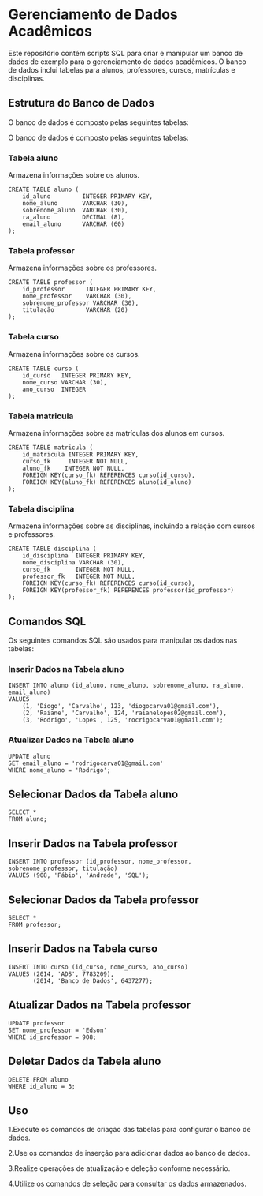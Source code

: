 # Gerenciamento de Dados Acadêmicos
Este repositório contém scripts SQL para criar e manipular um banco de dados de exemplo para o gerenciamento de dados acadêmicos. O banco de dados inclui tabelas para alunos, professores, cursos, matrículas e disciplinas.

## Estrutura do Banco de Dados
O banco de dados é composto pelas seguintes tabelas:

O banco de dados é composto pelas seguintes tabelas:

### Tabela aluno
Armazena informações sobre os alunos.
```
CREATE TABLE aluno (
    id_aluno         INTEGER PRIMARY KEY,
    nome_aluno       VARCHAR (30),
    sobrenome_aluno  VARCHAR (30),
    ra_aluno         DECIMAL (8),
    email_aluno      VARCHAR (60)
);
```
### Tabela professor
Armazena informações sobre os professores.
```
CREATE TABLE professor (
    id_professor      INTEGER PRIMARY KEY,
    nome_professor    VARCHAR (30),
    sobrenome_professor VARCHAR (30),
    titulação         VARCHAR (20)
);
```
### Tabela curso
Armazena informações sobre os cursos.
```
CREATE TABLE curso (
    id_curso   INTEGER PRIMARY KEY,
    nome_curso VARCHAR (30), 
    ano_curso  INTEGER
);
```
### Tabela matricula
Armazena informações sobre as matrículas dos alunos em cursos.
```
CREATE TABLE matricula (
    id_matricula INTEGER PRIMARY KEY,
    curso_fk     INTEGER NOT NULL,
    aluno_fk    INTEGER NOT NULL,
    FOREIGN KEY(curso_fk) REFERENCES curso(id_curso), 
    FOREIGN KEY(aluno_fk) REFERENCES aluno(id_aluno)
);
```
### Tabela disciplina
Armazena informações sobre as disciplinas, incluindo a relação com cursos e professores.
```
CREATE TABLE disciplina (
    id_disciplina  INTEGER PRIMARY KEY,
    nome_disciplina VARCHAR (30),
    curso_fk       INTEGER NOT NULL,
    professor_fk   INTEGER NOT NULL,
    FOREIGN KEY(curso_fk) REFERENCES curso(id_curso), 
    FOREIGN KEY(professor_fk) REFERENCES professor(id_professor)
);
```
## Comandos SQL
Os seguintes comandos SQL são usados para manipular os dados nas tabelas:

### Inserir Dados na Tabela aluno
```
INSERT INTO aluno (id_aluno, nome_aluno, sobrenome_aluno, ra_aluno, email_aluno)
VALUES 
    (1, 'Diogo', 'Carvalho', 123, 'diogocarva01@gmail.com'),
    (2, 'Raiane', 'Carvalho', 124, 'raianelopes02@gmail.com'),
    (3, 'Rodrigo', 'Lopes', 125, 'rocrigocarva01@gmail.com');
```
### Atualizar Dados na Tabela aluno
```
UPDATE aluno
SET email_aluno = 'rodrigocarva01@gmail.com'
WHERE nome_aluno = 'Rodrigo';
```
## Selecionar Dados da Tabela aluno
```
SELECT *
FROM aluno;
```
## Inserir Dados na Tabela professor
```
INSERT INTO professor (id_professor, nome_professor, sobrenome_professor, titulação)
VALUES (908, 'Fábio', 'Andrade', 'SQL');
```
## Selecionar Dados da Tabela professor
```
SELECT *
FROM professor;
```
## Inserir Dados na Tabela curso
```
INSERT INTO curso (id_curso, nome_curso, ano_curso)
VALUES (2014, 'ADS', 7783209),
       (2014, 'Banco de Dados', 6437277);
```
## Atualizar Dados na Tabela professor
```
UPDATE professor 
SET nome_professor = 'Edson'
WHERE id_professor = 908;
```
## Deletar Dados da Tabela aluno
```
DELETE FROM aluno
WHERE id_aluno = 3;
```
## Uso
1.Execute os comandos de criação das tabelas para configurar o banco de dados.

2.Use os comandos de inserção para adicionar dados ao banco de dados.

3.Realize operações de atualização e deleção conforme necessário.

4.Utilize os comandos de seleção para consultar os dados armazenados.





















